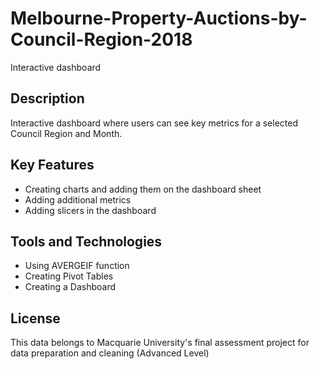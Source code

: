# Melbourne-Property-Auctions-by-Council-Region-2018
Interactive dashboard 
## Description
Interactive dashboard where users can see key metrics for a selected Council Region and Month.
## Key Features
* Creating charts and adding them on the dashboard sheet
* Adding additional metrics
* Adding slicers in the dashboard
## Tools and Technologies
* Using AVERGEIF function
* Creating Pivot Tables
* Creating a Dashboard
## License
This data belongs to Macquarie University's final assessment project for data preparation and cleaning (Advanced Level)
